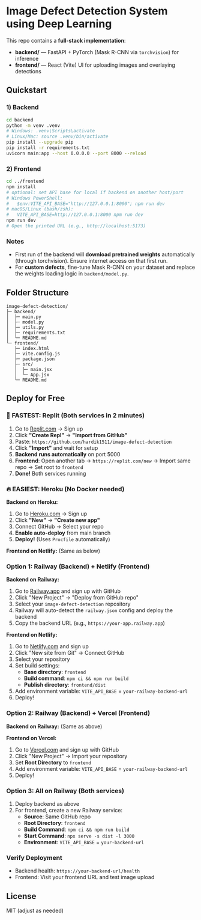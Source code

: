 # Image Defect Detection System using Deep Learning

This repo contains a **full-stack implementation**:
- **backend/** — FastAPI + PyTorch (Mask R-CNN via `torchvision`) for inference
- **frontend/** — React (Vite) UI for uploading images and overlaying detections

## Quickstart

### 1) Backend
```bash
cd backend
python -m venv .venv
# Windows: .venv\Scripts\activate
# Linux/Mac: source .venv/bin/activate
pip install --upgrade pip
pip install -r requirements.txt
uvicorn main:app --host 0.0.0.0 --port 8000 --reload
```

### 2) Frontend
```bash
cd ../frontend
npm install
# optional: set API base for local if backend on another host/port
# Windows PowerShell:
#   $env:VITE_API_BASE="http://127.0.0.1:8000"; npm run dev
# macOS/Linux (bash/zsh):
#   VITE_API_BASE=http://127.0.0.1:8000 npm run dev
npm run dev
# Open the printed URL (e.g., http://localhost:5173)
```

### Notes
- First run of the backend will **download pretrained weights** automatically (through torchvision). Ensure internet access on that first run.
- For **custom defects**, fine-tune Mask R-CNN on your dataset and replace the weights loading logic in `backend/model.py`.

## Folder Structure
```
image-defect-detection/
├─ backend/
│  ├─ main.py
│  ├─ model.py
│  ├─ utils.py
│  ├─ requirements.txt
│  └─ README.md
└─ frontend/
   ├─ index.html
   ├─ vite.config.js
   ├─ package.json
   ├─ src/
   │  ├─ main.jsx
   │  └─ App.jsx
   └─ README.md
```

## Deploy for Free

### 🚀 **FASTEST: Replit (Both services in 2 minutes)**

1. Go to [Replit.com](https://replit.com) → Sign up
2. Click **"Create Repl"** → **"Import from GitHub"**
3. Paste: `https://github.com/hardik1511/image-defect-detection`
4. Click **"Import"** and wait for setup
5. **Backend runs automatically** on port 5000
6. **Frontend**: Open another tab → `https://replit.com/new` → Import same repo → Set root to `frontend`
7. **Done!** Both services running

### 🔥 **EASIEST: Heroku (No Docker needed)**

**Backend on Heroku:**
1. Go to [Heroku.com](https://heroku.com) → Sign up
2. Click **"New"** → **"Create new app"**
3. Connect GitHub → Select your repo
4. **Enable auto-deploy** from main branch
5. **Deploy!** (Uses `Procfile` automatically)

**Frontend on Netlify:** (Same as below)

### Option 1: Railway (Backend) + Netlify (Frontend)

**Backend on Railway:**
1. Go to [Railway.app](https://railway.app) and sign up with GitHub
2. Click "New Project" → "Deploy from GitHub repo"
3. Select your `image-defect-detection` repository
4. Railway will auto-detect the `railway.json` config and deploy the backend
5. Copy the backend URL (e.g., `https://your-app.railway.app`)

**Frontend on Netlify:**
1. Go to [Netlify.com](https://netlify.com) and sign up
2. Click "New site from Git" → Connect GitHub
3. Select your repository
4. Set build settings:
   - **Base directory**: `frontend`
   - **Build command**: `npm ci && npm run build`
   - **Publish directory**: `frontend/dist`
5. Add environment variable: `VITE_API_BASE` = `your-railway-backend-url`
6. Deploy!

### Option 2: Railway (Backend) + Vercel (Frontend)

**Backend on Railway:** (Same as above)

**Frontend on Vercel:**
1. Go to [Vercel.com](https://vercel.com) and sign up with GitHub
2. Click "New Project" → Import your repository
3. Set **Root Directory** to `frontend`
4. Add environment variable: `VITE_API_BASE` = `your-railway-backend-url`
5. Deploy!

### Option 3: All on Railway (Both services)

1. Deploy backend as above
2. For frontend, create a new Railway service:
   - **Source**: Same GitHub repo
   - **Root Directory**: `frontend`
   - **Build Command**: `npm ci && npm run build`
   - **Start Command**: `npx serve -s dist -l 3000`
   - **Environment**: `VITE_API_BASE` = `your-backend-url`

### Verify Deployment
- Backend health: `https://your-backend-url/health`
- Frontend: Visit your frontend URL and test image upload

## License
MIT (adjust as needed)
